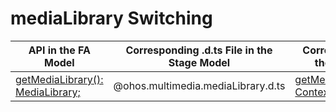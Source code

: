 # mediaLibrary Switching


  | API in the FA Model| Corresponding .d.ts File in the Stage Model| Corresponding API in the Stage Model| 
| -------- | -------- | -------- |
| [getMediaLibrary(): MediaLibrary;](../reference/apis/js-apis-medialibrary.md#medialibrarygetmedialibrary) | \@ohos.multimedia.mediaLibrary.d.ts | [getMediaLibrary(context: Context): MediaLibrary;](../reference/apis/js-apis-medialibrary.md#medialibrarygetmedialibrary8) |
